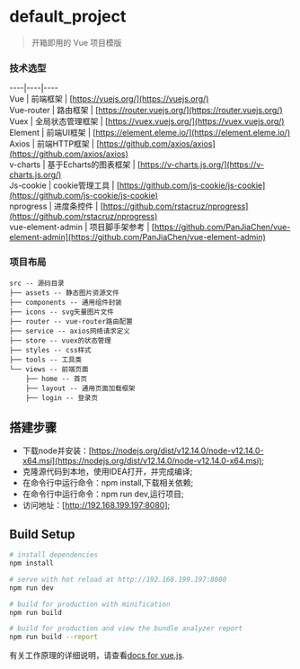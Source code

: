 # default_project

> 开箱即用的 Vue 项目模版

### 技术选型
----|----|----
</br>
Vue | 前端框架 | [https://vuejs.org/](https://vuejs.org/)</br>
Vue-router | 路由框架 | [https://router.vuejs.org/](https://router.vuejs.org/)</br>
Vuex | 全局状态管理框架 | [https://vuex.vuejs.org/](https://vuex.vuejs.org/)</br>
Element | 前端UI框架 | [https://element.eleme.io/](https://element.eleme.io/)</br>
Axios | 前端HTTP框架 | [https://github.com/axios/axios](https://github.com/axios/axios)</br>
v-charts | 基于Echarts的图表框架 | [https://v-charts.js.org/](https://v-charts.js.org/)</br>
Js-cookie | cookie管理工具 | [https://github.com/js-cookie/js-cookie](https://github.com/js-cookie/js-cookie)</br>
nprogress | 进度条控件 | [https://github.com/rstacruz/nprogress](https://github.com/rstacruz/nprogress)</br>
vue-element-admin | 项目脚手架参考 | [https://github.com/PanJiaChen/vue-element-admin](https://github.com/PanJiaChen/vue-element-admin)</br>

### 项目布局

``` luaout
src -- 源码目录
├── assets -- 静态图片资源文件
├── components -- 通用组件封装
├── icons -- svg矢量图片文件
├── router -- vue-router路由配置
├── service -- axios网络请求定义
├── store -- vuex的状态管理
├── styles -- css样式
├── tools -- 工具类
└── views -- 前端页面
    ├── home -- 首页
    ├── layout -- 通用页面加载框架
    ├── login -- 登录页
```
## 搭建步骤
- 下载node并安装：[https://nodejs.org/dist/v12.14.0/node-v12.14.0-x64.msi](https://nodejs.org/dist/v12.14.0/node-v12.14.0-x64.msi);
- 克隆源代码到本地，使用IDEA打开，并完成编译;
- 在命令行中运行命令：npm install,下载相关依赖;
- 在命令行中运行命令：npm run dev,运行项目;
- 访问地址：[http://192.168.199.197:8080];

## Build Setup

``` bash
# install dependencies
npm install

# serve with hot reload at http://192.168.199.197:8080
npm run dev

# build for production with minification
npm run build

# build for production and view the bundle analyzer report
npm run build --report
```

有关工作原理的详细说明，请查看[docs for vue.js](https://cn.vuejs.org/v2/guide/).

